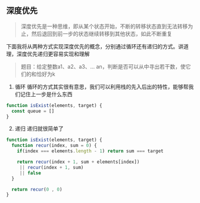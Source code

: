 ## 深度优先

> 深度优先是一种思维，即从某个状态开始，不断的转移状态直到无法转移为止，然后退回到前一步的状态继续转移到其他状态，如此不断重复

下面我将从两种方式实现深度优先的概念，分别通过循环还有递归的方式。讲道理，深度优先递归更容易实现和理解

> 题目：给定整数a1、a2、a3、... an，判断是否可以从中寻出若干数，使它们的和恰好为k

1. 循环
循环的方式其实很有意思，我们可以利用栈的先入后出的特性，能够帮我们记住上一步是什么东西
```js
function isExist(elements, target) {
  const queue = []
}
```

2. 递归
递归就很简单了
```js
function isExist(elements, target) {
  function recur(index, sum = 0) {
    if(index === elements.length - 1) return sum === target

    return recur(index + 1, sum + elements[index])
     || recur(index + 1, sum)
     || false
  }

  return recur(0 , 0)
}
```